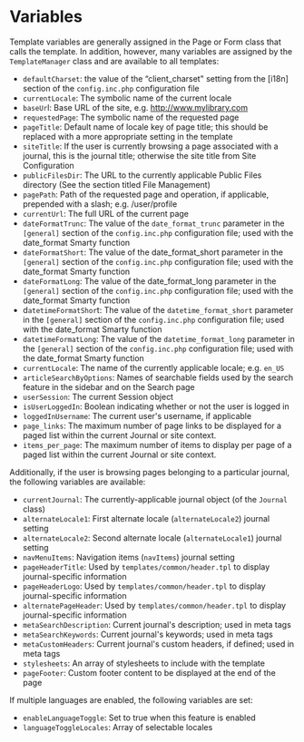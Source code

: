 # Variables

Template variables are generally assigned in the Page or Form class that calls the template. In addition, however, many variables are assigned by the `TemplateManager` class and are available to all templates:

- `defaultCharset`: the value of the “client_charset" setting from the [i18n] section of the `config.inc.php` configuration file
- `currentLocale`: The symbolic name of the current locale
- `baseUr`l: Base URL of the site, e.g. http://www.mylibrary.com
- `requestedPage`: The symbolic name of the requested page
- `pageTitle`: Default name of locale key of page title; this should be replaced with a more appropriate setting in the template
- `siteTitle`: If the user is currently browsing a page associated with a journal, this is the journal title; otherwise the site title from Site Configuration
- `publicFilesDir`: The URL to the currently applicable Public Files directory (See the section titled File Management)
- `pagePath`: Path of the requested page and operation, if applicable, prepended with a slash; e.g. /user/profile
- `currentUrl`: The full URL of the current page
- `dateFormatTrunc`: The value of the `date_format_trunc` parameter in the `[general]` section of the `config.inc.php` configuration file; used with the date_format Smarty function
- `dateFormatShort`: The value of the date_format_short parameter in the `[general]` section of the `config.inc.php` configuration file; used with the date_format Smarty function
- `dateFormatLong`: The value of the date_format_long parameter in the `[general]` section of the `config.inc.php` configuration file; used with the date_format Smarty function
- d`atetimeFormatShor`t: The value of the `datetime_format_short` parameter in the `[general]` section of the `config.inc.php` configuration file; used with the date_format Smarty function
- `datetimeFormatLong`: The value of the `datetime_format_long` parameter in the `[general]` section of the `config.inc.php` configuration file; used with the date_format Smarty function
- `currentLocale`: The name of the currently applicable locale; e.g. `en_US`
- `articleSearchByOptions`: Names of searchable fields used by the search feature in the sidebar and on the Search page
- `userSession`: The current Session object
- `isUserLoggedIn`: Boolean indicating whether or not the user is logged in
- `loggedInUsername`: The current user's username, if applicable
- `page_links`: The maximum number of page links to be displayed for a paged list within the current Journal or site context.
- `items_per_page`: The maximum number of items to display per page of a paged list within the current Journal or site context.

Additionally, if the user is browsing pages belonging to a particular journal, the following variables are available:

- `currentJournal`: The currently-applicable journal object (of the `Journal` class)
- `alternateLocale1`: First alternate locale (`alternateLocale2`) journal setting
- `alternateLocale2`: Second alternate locale (`alternateLocale1`) journal setting
- `navMenuItems`: Navigation items (`navItems`) journal setting
- `pageHeaderTitle`: Used by `templates/common/header.tpl` to display journal-specific information
- `pageHeaderLogo`: Used by `templates/common/header.tpl` to display journal-specific information
- `alternatePageHeader`: Used by `templates/common/header.tpl` to display journal-specific information
- `metaSearchDescription`: Current journal's description; used in meta tags
- `metaSearchKeywords`: Current journal's keywords; used in meta tags
- `metaCustomHeaders`: Current journal's custom headers, if defined; used in meta tags
- `stylesheets`: An array of stylesheets to include with the template
- `pageFooter`: Custom footer content to be displayed at the end of the page

If multiple languages are enabled, the following variables are set:

- `enableLanguageToggle`: Set to true when this feature is enabled
- `languageToggleLocales`: Array of selectable locales

